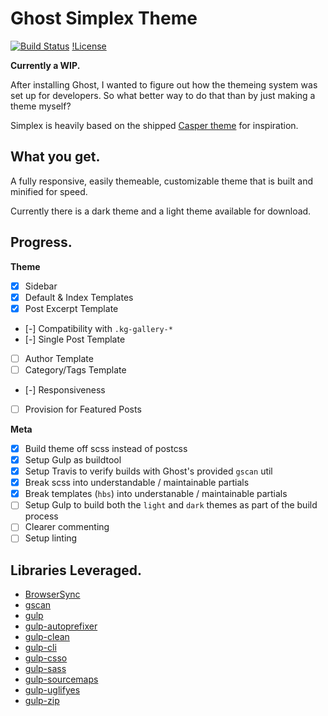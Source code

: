 # Ghost Simplex Theme

[![Build Status](https://travis-ci.org/acupajoe/ghost-simplex-theme.svg?branch=master)](https://travis-ci.org/acupajoe/ghost-simplex-theme)
[!License](https://img.shields.io/github/license/acupajoe/ghost-simplex-theme.svg)

**Currently a WIP.**

After installing Ghost, I wanted to figure out how the themeing system was set up for developers. So what better way to do that than by just making a theme myself?

Simplex is heavily based on the shipped [Casper theme](https://github.com/TryGhost/Casper) for inspiration.

## What you get.

A fully responsive, easily themeable, customizable theme that is built and minified for speed.

Currently there is a dark theme and a light theme available for download.

## Progress.

**Theme**

- [x] Sidebar
- [x] Default & Index Templates
- [x] Post Excerpt Template
- [-] Compatibility with `.kg-gallery-*`
- [-] Single Post Template
- [ ] Author Template
- [ ] Category/Tags Template
- [-] Responsiveness
- [ ] Provision for Featured Posts

**Meta**

- [x] Build theme off scss instead of postcss
- [x] Setup Gulp as buildtool
- [x] Setup Travis to verify builds with Ghost's provided `gscan` util
- [x] Break scss into understandable / maintainable partials
- [x] Break templates (`hbs`) into understanable / maintainable partials
- [ ] Setup Gulp to build both the `light` and `dark` themes as part of the build process
- [ ] Clearer commenting
- [ ] Setup linting

## Libraries Leveraged.

- [BrowserSync](https://github.com/BrowserSync/browser-sync)
- [gscan](https://github.com/TryGhost/gscan)
- [gulp](https://github.com/gulpjs/gulp)
- [gulp-autoprefixer](https://github.com/sindresorhus/gulp-autoprefixer)
- [gulp-clean](https://github.com/peter-vilja/gulp-clean)
- [gulp-cli](https://github.com/gulpjs/gulp-cli)
- [gulp-csso](https://github.com/ben-eb/gulp-csso)
- [gulp-sass](https://github.com/dlmanning/gulp-sass)
- [gulp-sourcemaps](https://github.com/gulp-sourcemaps/gulp-sourcemaps)
- [gulp-uglifyes](https://github.com/Teneff/gulp-uglifyes)
- [gulp-zip](https://github.com/sindresorhus/gulp-zip)
